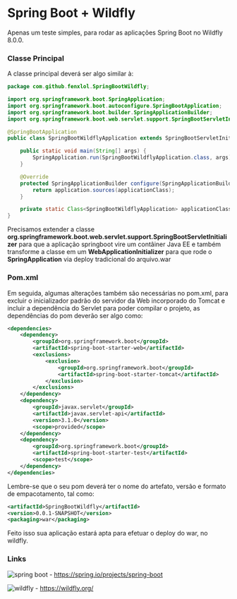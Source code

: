 Spring Boot + Wildfly
======

Apenas um teste simples, para rodar as aplicações Spring Boot no Wildfly 8.0.0.

### Classe Principal
A classe principal deverá ser algo similar à:
```java
package com.github.fenxlol.SpringBootWildfly;

import org.springframework.boot.SpringApplication;
import org.springframework.boot.autoconfigure.SpringBootApplication;
import org.springframework.boot.builder.SpringApplicationBuilder;
import org.springframework.boot.web.servlet.support.SpringBootServletInitializer;

@SpringBootApplication
public class SpringBootWildflyApplication extends SpringBootServletInitializer {

	public static void main(String[] args) {
		SpringApplication.run(SpringBootWildflyApplication.class, args);
	}

	@Override
	protected SpringApplicationBuilder configure(SpringApplicationBuilder application) {
		return application.sources(applicationClass);
	}

	private static Class<SpringBootWildflyApplication> applicationClass = SpringBootWildflyApplication.class;
}

```

Precisamos extender a classe **org.springframework.boot.web.servlet.support.SpringBootServletInitializer** para que a aplicação springboot vire um contâiner Java EE e também transforme a classe em um **WebApplicationInitializer** para que rode o **SpringApplication** via deploy tradicional do arquivo.war

### Pom.xml

Em seguida, algumas alterações também são necessárias no pom.xml, para excluir o inicializador padrão do servidor da Web incorporado do Tomcat e incluir a dependência do Servlet para poder compilar o projeto, as dependências do pom deverão ser algo como:
```xml
<dependencies>
    <dependency>
        <groupId>org.springframework.boot</groupId>
        <artifactId>spring-boot-starter-web</artifactId>
        <exclusions>
            <exclusion>
                <groupId>org.springframework.boot</groupId>
                <artifactId>spring-boot-starter-tomcat</artifactId>
            </exclusion>
        </exclusions>
    </dependency>
    <dependency>
        <groupId>javax.servlet</groupId>
        <artifactId>javax.servlet-api</artifactId>
        <version>3.1.0</version>
        <scope>provided</scope>
    </dependency>
    <dependency>
        <groupId>org.springframework.boot</groupId>
        <artifactId>spring-boot-starter-test</artifactId>
        <scope>test</scope>
    </dependency>
</dependencies>
```

Lembre-se que o seu pom deverá ter o nome do artefato, versão e formato de empacotamento, tal como:
```xml
<artifactId>SpringBootWildfly</artifactId>
<version>0.0.1-SNAPSHOT</version>
<packaging>war</packaging>
```

Feito isso sua aplicação estará apta para efetuar o deploy do war, no wildfly.

### Links
![spring boot](https://img.shields.io/badge/Spring%20Boot-2.2.0.BUILD--SNAPSHOT-brightgreen.svg) - https://spring.io/projects/spring-boot

![wildfly](https://img.shields.io/badge/Wildfly-8.0.0.Final-brightgreen.svg) - https://wildfly.org/

